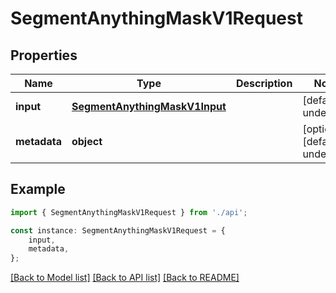 # SegmentAnythingMaskV1Request


## Properties

Name | Type | Description | Notes
------------ | ------------- | ------------- | -------------
**input** | [**SegmentAnythingMaskV1Input**](SegmentAnythingMaskV1Input.md) |  | [default to undefined]
**metadata** | **object** |  | [optional] [default to undefined]

## Example

```typescript
import { SegmentAnythingMaskV1Request } from './api';

const instance: SegmentAnythingMaskV1Request = {
    input,
    metadata,
};
```

[[Back to Model list]](../README.md#documentation-for-models) [[Back to API list]](../README.md#documentation-for-api-endpoints) [[Back to README]](../README.md)
